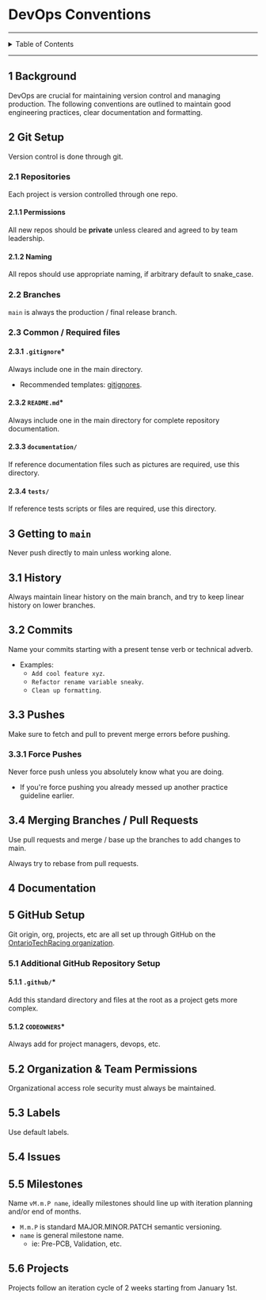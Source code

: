 # DevOps Conventions

---

<details markdown="1">
  <summary>Table of Contents</summary>

- [1 Background](#1-background)
- [2 Git Setup](#2-git-setup)
    - [2.1 Repositories](#21-repositories)
        - [2.1.1 Permissions](#211-permissions)
        - [2.1.2 Naming](#212-naming)
    - [2.2 Branches](#22-branches)
    - [2.3 Common / Required files](#23-common--required-files)
        - [2.3.1 `.gitignore`*](#231-gitignore)
        - [2.3.2 `README.md`*](#232-readmemd)
        - [2.3.3 `documentation/`](#233-documentation)
        - [2.3.4 `tests/`](#234-tests)
- [3 Getting to `main`](#3-getting-to-main)
    - [3.1 History](#31-history)
    - [3.2 Commits](#32-commits)
    - [3.3 Pushes](#33-pushes)
        - [3.3.1 Force Pushes](#331-force-pushes)
    - [3.4 Merging Branches / Pull Requests](#34-merging-branches--pull-requests)
- [4 Documentation](#4-documentation)
- [5 GitHub Setup](#5-github-setup)
    - [5.1 Additional GitHub Repository Setup](#51-additional-github-repository-setup)
        - [5.1.1 `.github/`*](#511-github)
        - [5.1.2 `CODEOWNERS`*](#512-codeowners)
    - [5.2 Organization & Team Permissions](#52-organization--team-permissions)
    - [5.3 Labels](#53-labels)
    - [5.4 Issues](#54-issues)
    - [5.5 Milestones](#55-milestones)
    - [5.6 Projects](#56-projects)

</details>

---

## 1 Background

DevOps are crucial for maintaining version control and managing production. The
following conventions are outlined to maintain good engineering practices, clear
documentation and formatting.

## 2 Git Setup

Version control is done through git.

### 2.1 Repositories

Each project is version controlled through one repo.

#### 2.1.1 Permissions

All new repos should be **private** unless cleared and agreed to by team
leadership.

#### 2.1.2 Naming

All repos should use appropriate naming, if arbitrary default to snake_case.

### 2.2 Branches

`main` is always the production / final release branch.

### 2.3 Common / Required files

#### 2.3.1 `.gitignore`*

Always include one in the main directory.

- Recommended templates: [gitignores](..%2Fgitignores).

#### 2.3.2 `README.md`*

Always include one in the main directory for complete repository documentation.

#### 2.3.3 `documentation/`

If reference documentation files such as pictures are required, use this
directory.

#### 2.3.4 `tests/`

If reference tests scripts or files are required, use this directory.

## 3 Getting to `main`

Never push directly to main unless working alone.

## 3.1 History

Always maintain linear history on the main branch, and try to keep linear
history on lower branches.

## 3.2 Commits

Name your commits starting with a present tense verb or technical adverb.

- Examples:
    - `Add cool feature xyz`.
    - `Refactor rename variable sneaky`.
    - `Clean up formatting`.

## 3.3 Pushes

Make sure to fetch and pull to prevent merge errors before pushing.

### 3.3.1 Force Pushes

Never force push unless you absolutely know what you are doing.

- If you're force pushing you already messed up another practice guideline
  earlier.

## 3.4 Merging Branches / Pull Requests

Use pull requests and merge / base up the branches to add changes to main.

Always try to rebase from pull requests.

## 4 Documentation

## 5 GitHub Setup

Git origin, org, projects, etc are all set up through GitHub on
the [OntarioTechRacing organization](https://github.com/OntarioTechRacing).

### 5.1 Additional GitHub Repository Setup

#### 5.1.1 `.github/`*

Add this standard directory and files at the root as a project gets more
complex.

#### 5.1.2 `CODEOWNERS`*

Always add for project managers, devops, etc.

## 5.2 Organization & Team Permissions

Organizational access role security must always be maintained.

## 5.3 Labels

Use default labels.

## 5.4 Issues

## 5.5 Milestones

Name `vM.m.P name`, ideally milestones should line up with iteration planning
and/or end of months.

- `M.m.P` is standard MAJOR.MINOR.PATCH semantic versioning.
- `name` is general milestone name.
    - ie: Pre-PCB, Validation, etc.

## 5.6 Projects

Projects follow an iteration cycle of 2 weeks starting from January 1st.
